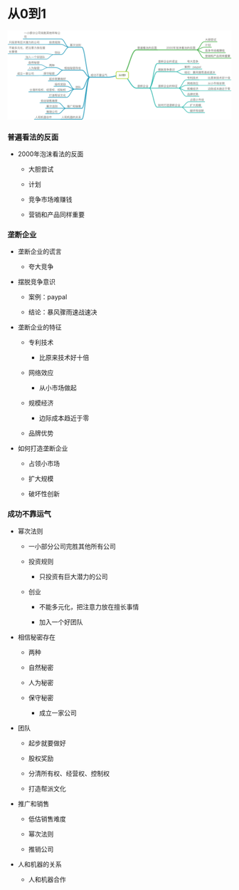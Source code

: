 # 从0到1

![image](从0到1.png)

### 普遍看法的反面

- 2000年泡沫看法的反面

   - 大胆尝试

   - 计划

   - 竞争市场难赚钱

   - 营销和产品同样重要

### 垄断企业

- 垄断企业的谎言

   - 夸大竞争

- 摆脱竞争意识

   - 案例：paypal

   - 结论：暴风骤雨速战速决

- 垄断企业的特征

   - 专利技术

       - 比原来技术好十倍

   - 网络效应

       - 从小市场做起

   - 规模经济

       - 边际成本趋近于零

   - 品牌优势

- 如何打造垄断企业

   - 占领小市场

   - 扩大规模

   - 破坏性创新

### 成功不靠运气

- 幂次法则

   - 一小部分公司完胜其他所有公司

   - 投资规则

       - 只投资有巨大潜力的公司

   - 创业

       - 不能多元化，把注意力放在擅长事情

       - 加入一个好团队

- 相信秘密存在

   - 两种

    + 自然秘密

    + 人为秘密

   - 保守秘密

       - 成立一家公司

- 团队

   - 起步就要做好

   - 股权奖励

   - 分清所有权、经营权、控制权

   - 打造帮派文化

- 推广和销售

   - 低估销售难度

   - 幂次法则

   - 推销公司

- 人和机器的关系

   - 人和机器合作

